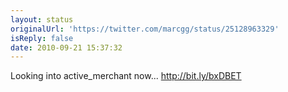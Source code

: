 ```yaml
---
layout: status
originalUrl: 'https://twitter.com/marcgg/status/25128963329'
isReply: false
date: 2010-09-21 15:37:32
---
```


Looking into active_merchant now... http://bit.ly/bxDBET
